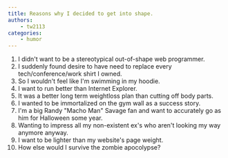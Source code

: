 ```yaml
---
title: Reasons why I decided to get into shape.
authors:
    - tw2113
categories:
    - humor
---
```


1. I didn't want to be a stereotypical out-of-shape web programmer.
2. I suddenly found desire to have need to replace every tech/conference/work shirt I owned.
3. So I wouldn't feel like I'm swimming in my hoodie.
4. I want to run better than Internet Explorer.
5. It was a better long term weightloss plan than cutting off body parts.
6. I wanted to be immortalized on the gym wall as a success story.
7. I'm a big Randy "Macho Man" Savage fan and want to accurately go as him for Halloween some year.
8. Wanting to impress all my non-existent ex's who aren't looking my way anymore anyway.
9. I want to be lighter than my website's page weight.
10. How else would I survive the zombie apocolypse?
